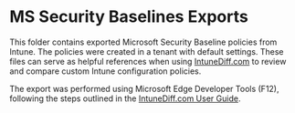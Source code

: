 # MS Security Baselines Exports

This folder contains exported Microsoft Security Baseline policies from Intune. The policies were created in a tenant with default settings. These files can serve as helpful references when using [IntuneDiff.com](https://intunediff.com) to review and compare custom Intune configuration policies.

 The export was performed using Microsoft Edge Developer Tools (F12), following the steps outlined in the [IntuneDiff.com User Guide](https://intunediff.com/user-guide).